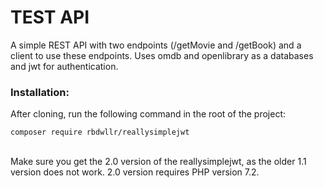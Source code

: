 <h1>TEST API</h1>
<p>A simple REST API with two endpoints (/getMovie and /getBook) and a client to use these endpoints.
	Uses omdb and openlibrary as a databases and jwt for authentication.
<h3>Installation: </h3>
<p> After cloning, run the following command in the root of the project: <br>
	<pre><code>composer require rbdwllr/reallysimplejwt</code></pre><br>
	Make sure you get the 2.0 version of the reallysimplejwt, as the older 1.1 version does not work. 2.0 version requires PHP version 7.2.
